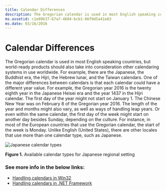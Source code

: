 ```yaml
---
title: Calendar Differences
description: The Gregorian calendar is used in most English speaking countries, but the globalized software should take into consideration other calendaring system
ms.assetid: c1e89637-67a7-4604-bcb1-86f0d5a41e83
ms.date: 03/16/2016
---
```

# Calendar Differences

The Gregorian calendar is used in most English speaking countries, but world-ready products should also take into consideration other calendaring systems in use worldwide. For example, there are the Japanese, the Buddhist era, the Hijri, the Hebrew lunar, and the Taiwan calendars. One of the major differences between calendars is that each calendar could have a different year value. For example, the Gregorian year 2016 is the twenty eighth year in the Japanese Heisei era and the year 1437 in the Hijri calendar. The first day of the year might not start on January 1. The Chinese New Year was on February 8 of the Gregorian year 2016. The length of the year and months might also vary, as well as ways of handling leap years. Or even within the same calendar, the first day of the week might start on another day besides Sunday, depending on the culture. For instance, in most of the European countries that use the Gregorian calendar, the start of the week is Monday. Unlike English (United States), there are other locales that use more than one calendar type, such as Japanese.

![Japanese calendar types](/media/hubs/globalization/IC848894.jpg "Japnese calendar types") 

**Figure 1.** Available calendar types for Japanese regional setting

### See more info in the below links:

 - [Handling calendars in Win32](handling-calendars-in-win32.md)
 - [Handling calendars in .NET Framework](handling-calendars-in-dotnet-framework.md)
 


